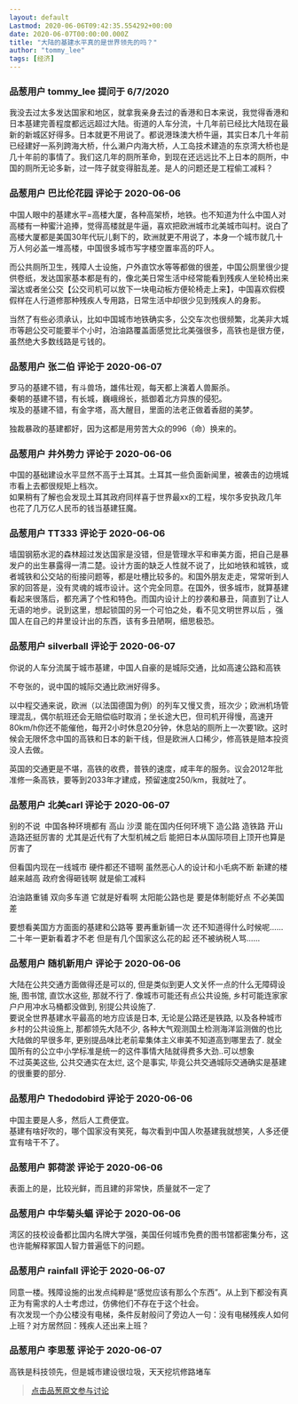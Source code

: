 ```yaml
---
layout: default
Lastmod: 2020-06-06T09:42:35.554292+00:00
date: 2020-06-07T00:00:00.000Z
title: "大陆的基建水平真的是世界领先的吗？"
author: "tommy_lee"
tags: [经济]
---
```



### 品葱用户 **tommy_lee** 提问于 6/7/2020
    
我没去过太多发达国家和地区，就拿我亲身去过的香港和日本来说，我觉得香港和日本基建完善程度都远远超过大陆。街道的人车分流，十几年前已经比大陆现在最新的新城区好得多。日本就更不用说了。都说港珠澳大桥牛逼，其实日本几十年前已经建好一系列跨海大桥，什么濑户内海大桥，人工岛技术建造的东京湾大桥也是几十年前的事情了。我们这几年的厕所革命，到现在还远远比不上日本的厕所，中国的厕所无论多新，过一阵子就变得脏乱差。是人的问题还是工程偷工减料？
    
                

### 品葱用户 **巴比伦花园** 评论于 2020-06-06
        
中国人眼中的基建水平=高楼大厦，各种高架桥，地铁。也不知道为什么中国人对高楼有一种蜜汁追捧，觉得高楼就是牛逼，喜欢把欧洲城市北美城市叫村。说白了高楼大厦都是美国30年代玩儿剩下的，欧洲就更不用说了，本身一个城市就几十万人何必盖一堆高楼，中国很多城市写字楼空置率高的吓人。  
  
而公共厕所卫生，残障人士设施，户外直饮水等等都做的很差，中国公厕里很少提供卷纸，发达国家基本都是有的，像北美日常生活中经常能看到残疾人坐轮椅出来溜达或者坐公交【公交司机可以放下一块电动板方便轮椅走上来】，中国喜欢假模假样在人行道修那种残疾人专用路，日常生活中却很少见到残疾人的身影。  
  
当然了有些必须承认，比如中国城市地铁确实多，公交车次也很频繁，北美非大城市等趟公交可能要半个小时，泊油路覆盖面感觉比北美强很多，高铁也是很方便，虽然绝大多数线路是亏钱的。
        
                

### 品葱用户 **张二伯** 评论于 2020-06-07
        
罗马的基建不错，有斗兽场，雄伟壮观，每天都上演着人兽厮杀。  
秦朝的基建不错，有长城，巍峨绵长，抵御着北方异族的侵犯。  
埃及的基建不错，有金字塔，高大醒目，里面的法老正做着香甜的美梦。  
  
独裁暴政的基建都好，因为这都是用劳苦大众的996（命）换来的。
        
                

### 品葱用户 **井外势力** 评论于 2020-06-06
        
中国的基础建设水平显然不高于土耳其。土耳其一些负面新闻里，被袭击的边境城市看上去都很规矩上档次。  
如果稍有了解也会发现土耳其政府同样喜于世界最xx的工程，埃尔多安执政几年也花了几万亿人民币的钱当基建狂魔。
        
                

### 品葱用户 **TT333** 评论于 2020-06-06
        
墙国钢筋水泥的森林超过发达国家是没错，但是管理水平和审美方面，把自己是暴发户的出生暴露得一清二楚。设计方面的缺乏人性就不说了，比如地铁和城铁，或者城铁和公交站的衔接问题等，都是吐槽比较多的。和国外朋友走走，常常听到人家的回答是，没有灵魂的城市设计。这个完全同意。在国外，很多城市，就算基建看起来很落后，都充满了个性和特色。而国内设计上的抄袭和暴丑，简直到了让人无语的地步。说到这里，想起锁国的另一个可怕之处，看不见文明世界以后 ，强国人在自己的井里设计出的东西，该有多丑陋啊，细思极恐。
        
                

### 品葱用户 **silverball** 评论于 2020-06-07
        
你说的人车分流属于城市基建，中国人自豪的是城际交通，比如高速公路和高铁  
  
不夸张的，说中国的城际交通比欧洲好得多。  
  
以中程交通来说，欧洲（以法国德国为例）的列车又慢又贵，班次少；欧洲机场管理混乱，偶尔航班还会无赔偿临时取消；坐长途大巴，但司机开得慢，高速开80km/h你还不能催他，每开2小时休息20分钟，休息站的厕所上一次要1欧。这时候会无限怀念中国的高铁和日本的新干线，但是欧洲人口稀少，修高铁是赔本投资没人去做。  
  
英国的交通更是不堪，高铁的收费，普铁的速度，咸丰年的服务。议会2012年批准修一条高铁，要等到2033年才建成，预留速度250/km，我就吐了。
        
                

### 品葱用户 **北美carl** 评论于 2020-06-07
        
别的不说  中国各种环境都有 高山 沙漠 能在国内任何环境下 造公路 造铁路 开山造路还挺厉害的 尤其是近代有了大型机械之后 能把日本从国际项目上顶开也算是厉害了  
  
但看国内现在一线城市 硬件都还不错啊 虽然恶心人的设计和小毛病不断 新建的楼越来越高 政府舍得砸钱啊 就是偷工减料  
  
泊油路重铺 双向多车道 它就是好看啊 太阳能公路也是 要是体制能好点 不必美国差  
  
要想看美国方方面面的基建和公路等 要再重新铺一次 还不知道得什么时候呢…… 二十年一更新看着才不老 但是有几个国家这么花的起 还不被纳税人骂……
        
                

### 品葱用户 **随机新用户** 评论于 2020-06-06
        
大陆在公共交通方面做得还是可以的, 但是类似到更人文关怀一点的什么无障碍设施, 图书馆, 直饮水这些, 那就不行了. 像城市可能还有点公共设施, 乡村可能连家家户户用冲水马桶都没做到, 别提公共设施了.  
要说全世界基建水平最高的地方应该是日本, 无论是公路还是铁路, 以及各种城市乡村的公共设施上, 那都领先大陆不少, 各种大气观测国土检测海洋监测做的也比大陆做的早很多年, 更别提品味比老前辈集体主义审美不知道高到哪里去了. 就全国所有的公立中小学标准是统一的这件事情大陆就得费多大劲..可以想象  
不过英美这些, 公共交通实在太烂, 这个是事实, 毕竟公共交通城际交通确实是基建的很重要的部分.
        
                

### 品葱用户 **Thedodobird** 评论于 2020-06-06
        
中国主要是人多，然后人工费便宜。  
基建有啥好吹的，哪个国家没有笑死，每次看到中国人吹基建我就想笑，人多还便宜有啥干不了。
        
                

### 品葱用户 **郭荷淤** 评论于 2020-06-06
        
表面上的是，比较光鲜，而且建的非常快，质量就不一定了
        
                

### 品葱用户 **中华菊头蝠** 评论于 2020-06-06
        
湾区的技校设备都比国内名牌大学强，美国任何城市免费的图书馆都密集分布，这也许能解释冢国人智力普遍低下的问题。
        
                

### 品葱用户 **rainfall** 评论于 2020-06-07
        
同意一楼。残障设施的出发点纯粹是“感觉应该有那么个东西”。从上到下都没有真正为有需求的人士考虑过，仿佛他们不存在于这个社会。  
有次发现一个办公楼没有电梯，条件反射般问了旁边人一句：没有电梯残疾人如何上班？对方居然回：残疾人还出来上班？
        
                

### 品葱用户 **李思葱** 评论于 2020-06-07
        
高铁是科技领先，但是城市建设很垃圾，天天挖坑修路堵车
        
                





> [点击品葱原文参与讨论](https://pincong.rocks/question/26845)

